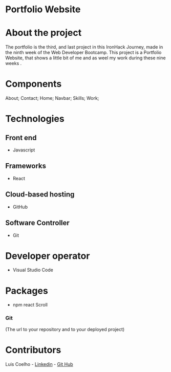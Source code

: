 # Portfolio Website


# About the project

The portfolio is the third, and last project in this IronHack Journey,  made in the ninth week of the Web Developer Bootcamp. This project is a Portfolio Website, that shows a little bit of me and as weel my work during these nine weeks .



# Components

About;
Contact;
Home;
Navbar;
Skills;
Work;


# Technologies



## Front end

-  Javascript

## Frameworks 

- React




## Cloud-based hosting

- GitHub

## Software Controller

- Git

# Developer operator 

- Visual Studio Code

# Packages 

- npm react Scroll


 
 ### Git
 
(The url to your repository and to your deployed project)





# Contributors


Luis Coelho - [Linkedin](https://www.linkedin.com/in/luis-coelho-23936222a/) - [Git Hub](https://github.com/louisrabit)
